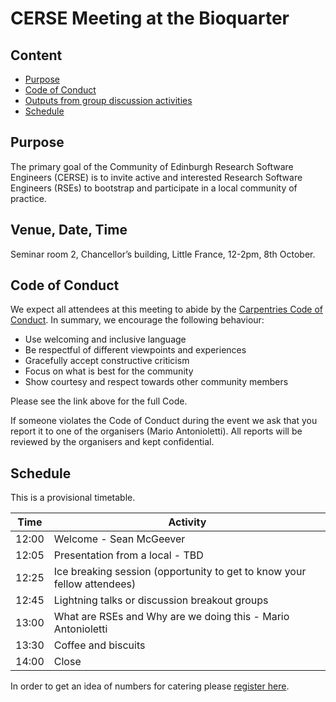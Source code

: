# CERSE Meeting at the Bioquarter

## Content
* [Purpose](#purpose)
* [Code of Conduct](#code-of-conduct)
* [Outputs from group discussion activities](#outputs-from-group-discussion-activities)
* [Schedule](#schedule)


## Purpose

The primary goal of the Community of Edinburgh Research Software Engineers (CERSE) is to invite active and interested Research Software Engineers (RSEs) to bootstrap and participate in a local community of practice.

##	Venue, Date, Time

Seminar room 2, Chancellor’s building, Little France, 12-2pm, 8th October.

## Code of Conduct

We expect all attendees at this meeting to abide by the [Carpentries Code of Conduct](https://docs.carpentries.org/topic_folders/policies/code-of-conduct.html). In summary, we encourage the following behaviour:

* Use welcoming and inclusive language
* Be respectful of different viewpoints and experiences
* Gracefully accept constructive criticism
* Focus on what is best for the community
* Show courtesy and respect towards other community members

Please see the link above for the full Code.

If someone violates the Code of Conduct during the event we ask that you report it to one of the organisers (Mario Antonioletti). All reports will be reviewed by the organisers and kept confidential.  

## Schedule

This is a provisional timetable.

|Time  | Activity      | 
|------| ------|
|12:00 | Welcome - Sean McGeever |
|12:05 | Presentation from a local - TBD |
|12:25 | Ice breaking session (opportunity to get to know your fellow attendees) |
|12:45 | Lightning talks or discussion breakout groups |
|13:00 | What are RSEs and Why are we doing this - Mario Antonioletti |
|13:30 | Coffee and biscuits |
|14:00 | Close |

In order to get an idea of numbers for catering please [register here](https://cerse.github.io/2019-10-08-ChancellorsBuilding/).

